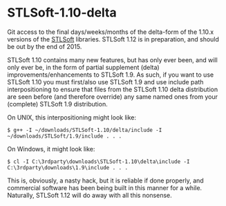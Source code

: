 # STLSoft-1.10-delta

Git access to the final days/weeks/months of the delta-form of the 1.10.x versions of the [STLSoft](http://sourceforge.net/projects/stlsoft) libraries. STLSoft 1.12 is in preparation, and should be out by the end of 2015.

STLSoft 1.10 contains many new features, but has only ever been, and will only ever be, in the form of partial supplement (delta) improvements/enhancements to STLSoft 1.9. As such, if you want to use STLSoft 1.10 you must first/also use STLSoft 1.9 and use include path interpositioning to ensure that files from the STLSoft 1.10 delta distribution are seen before (and therefore override) any same named ones from your (complete) STLSoft 1.9 distribution.

On UNIX, this interpositioning might look like:

```$ g++ -I ~/downloads/STLSoft-1.10/delta/include -I ~/downloads/STLSoft/1.9/include . . .```

On Windows, it might look like:

```$ cl -I C:\3rdparty\downloads\STLSoft-1.10\delta\include -I C:\3rdparty\downloads\1.9\include . . .```

This is, obviously, a nasty hack, but it is reliable if done properly, and commercial software has been being built in this manner for a while. Naturally, STLSoft 1.12 will do away with all this nonsense.
